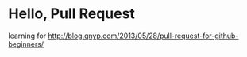 # Hello, Pull Request

learning for http://blog.qnyp.com/2013/05/28/pull-request-for-github-beginners/
